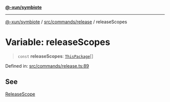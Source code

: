 [**@-xun/symbiote**](../../../../README.md)

***

[@-xun/symbiote](../../../../README.md) / [src/commands/release](../README.md) / releaseScopes

# Variable: releaseScopes

> `const` **releaseScopes**: [`ThisPackage`](../../../configure/enumerations/ThisPackageGlobalScope.md#thispackage)[]

Defined in: [src/commands/release.ts:89](https://github.com/Xunnamius/symbiote/blob/a432129d36367c9c0fe2512d6ba837487d12f425/src/commands/release.ts#L89)

## See

[ReleaseScope](../../../configure/enumerations/ThisPackageGlobalScope.md)
